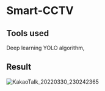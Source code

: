 # Smart-CCTV
## Tools used
Deep learning YOLO algorithm, 

## Result
![KakaoTalk_20220330_230242365](https://user-images.githubusercontent.com/67142421/160853247-6caea145-df43-483b-a922-66748d77f7f2.png)
